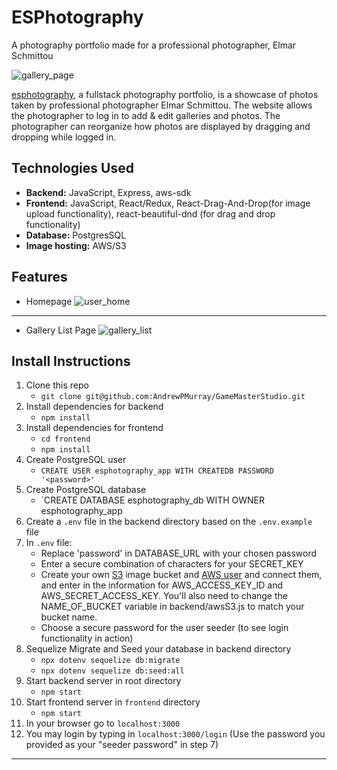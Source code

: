 # ESPhotography
A photography portfolio made for a professional photographer, Elmar Schmittou


![gallery_page](https://user-images.githubusercontent.com/92741849/166256530-44887d60-a935-405a-ad88-4c4f962a8794.JPG)



[esphotography](https://elmarschmittou.com/), a fullstack photography portfolio, is a showcase of photos taken by professional photographer Elmar Schmittou. The website allows the photographer to log in to add & edit galleries and photos. The photographer can reorganize how photos are displayed by dragging and dropping while logged in.

## Technologies Used

 - **Backend:** JavaScript, Express, aws-sdk
 - **Frontend:** JavaScript, React/Redux, React-Drag-And-Drop(for image upload functionality), react-beautiful-dnd (for drag and drop functionality)
 - **Database:** PostgresSQL
 - **Image hosting:** AWS/S3

## Features

 - Homepage
 ![user_home](https://user-images.githubusercontent.com/92741849/166257215-173995cc-0bac-41a9-9a03-6b0a9ac2b822.JPG)
 -----------------------------
 - Gallery List Page
![gallery_list](https://user-images.githubusercontent.com/92741849/166257370-9be825f5-7f15-4721-96bb-aaf833627509.png)


## Install Instructions

 1. Clone this repo
	 - `git clone git@github.com:AndrewPMurray/GameMasterStudio.git`
 2. Install dependencies for backend 
	 - `npm install`
 3. Install dependencies for frontend
	 - `cd frontend`
	 - `npm install`
 4. Create PostgreSQL user
	 - `CREATE USER esphotography_app WITH CREATEDB PASSWORD '<password>'`
 5. Create PostgreSQL database
	 - `CREATE DATABASE esphotography_db WITH OWNER esphotography_app
6. Create a `.env` file in the backend directory based on the `.env.example` file
7. In `.env` file:
	- Replace 'password' in DATABASE_URL with your chosen password
	- Enter a secure combination of characters for your SECRET_KEY
	- Create your own [S3](https://s3.console.aws.amazon.com/s3/home?region=us-east-1) image bucket and [AWS user](https://console.aws.amazon.com/iam/home?#/users) and connect them, and enter in the information for AWS_ACCESS_KEY_ID and AWS_SECRET_ACCESS_KEY. You'll also need to change the NAME_OF_BUCKET variable in backend/awsS3.js to match your bucket name.
	- Choose a secure password for the user seeder (to see login functionality in action)
8. Sequelize Migrate and Seed your database in backend directory
	- `npx dotenv sequelize db:migrate`
	- `npx dotenv sequelize db:seed:all`
9. Start backend server in root directory
	- `npm start`
10. Start frontend server in `frontend` directory
	- `npm start`
11. In your browser go to `localhost:3000`
12. You may login by typing in `localhost:3000/login` (Use the password you provided as your "seeder password" in step 7)


---------------------
